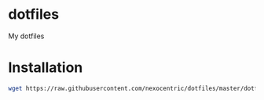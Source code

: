 # dotfiles
My dotfiles

# Installation

```bash
wget https://raw.githubusercontent.com/nexocentric/dotfiles/master/dotfiles/setup/clone.sh -O - | sh
```
